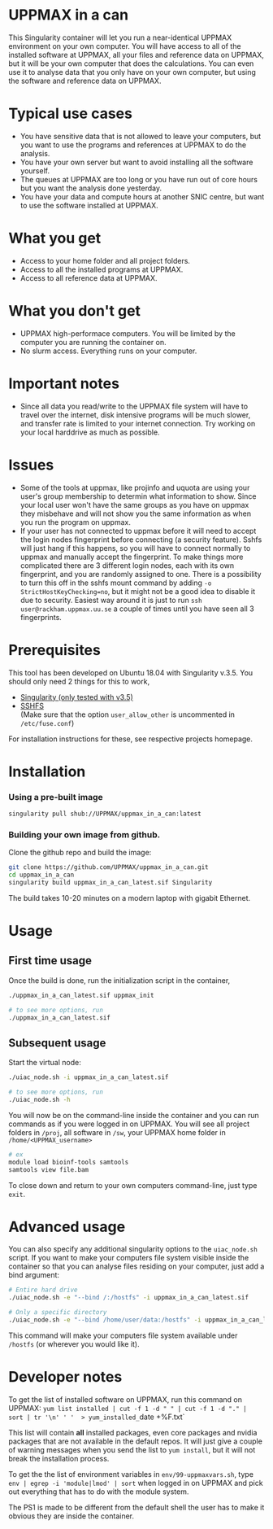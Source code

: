 # UPPMAX in a can 
This Singularity container will let you run a near-identical UPPMAX environment on your own computer. You will have access to all of the installed software at UPPMAX, all your files and reference data on UPPMAX, but it will be your own computer that does the calculations. You can even use it to analyse data that you only have on your own computer, but using the software and reference data on UPPMAX.

# Typical use cases
* You have sensitive data that is not allowed to leave your computers, but you want to use the programs and references at UPPMAX to do the analysis.
* You have your own server but want to avoid installing all the software yourself.
* The queues at UPPMAX are too long or you have run out of core hours but you want the analysis done yesterday.
* You have your data and compute hours at another SNIC centre, but want to use the software installed at UPPMAX.

# What you get
* Access to your home folder and all project folders.
* Access to all the installed programs at UPPMAX.
* Access to all reference data at UPPMAX.

# What you don't get
* UPPMAX high-performace computers. You will be limited by the computer you are running the container on.
* No slurm access. Everything runs on your computer.

# Important notes
* Since all data you read/write to the UPPMAX file system will have to travel over the internet, disk intensive programs will be much slower, and transfer rate is limited to your internet connection. Try working on your local harddrive as much as possible.

# Issues
* Some of the tools at uppmax, like projinfo and uquota are using your user's group membership to determin what information to show. Since your local user won't have the same groups as you have on uppmax they misbehave and will not show you the same information as when you run the program on uppmax.
* If your user has not connected to uppmax before it will need to accept the login nodes fingerprint before connecting (a security feature). Sshfs will just hang if this happens, so you will have to connect normally to uppmax and manually accept the fingerprint. To make things more complicated there are 3 different login nodes, each with its own fingerprint, and you are randomly assigned to one. There is a possibility to turn this off in the sshfs mount command by adding `-o StrictHostKeyChecking=no`, but it might not be a good idea to disable it due to security. Easiest way around it is just to run `ssh user@rackham.uppmax.uu.se` a couple of times until you have seen all 3 fingerprints.

# Prerequisites
This tool has been developed on Ubuntu 18.04 with Singularity v.3.5. You should only need 2 things for this to work,

* [Singularity (only tested with v3.5)](https://sylabs.io/guides/3.5/user-guide/quick_start.html)
* [SSHFS](https://github.com/libfuse/sshfs)  
(Make sure that the option `user_allow_other` is uncommented in `/etc/fuse.conf`)

For installation instructions for these, see respective projects homepage.

# Installation

### Using a pre-built image

```bash
singularity pull shub://UPPMAX/uppmax_in_a_can:latest
```

### Building your own image from github. 
Clone the github repo and build the image:

```bash
git clone https://github.com/UPPMAX/uppmax_in_a_can.git
cd uppmax_in_a_can
singularity build uppmax_in_a_can_latest.sif Singularity
```

The build takes 10-20 minutes on a modern laptop with gigabit Ethernet. 


# Usage

## First time usage
Once the build is done, run the initialization script in the container,

```bash
./uppmax_in_a_can_latest.sif uppmax_init

# to see more options, run
./uppmax_in_a_can_latest.sif
```

## Subsequent usage
Start the virtual node:

```bash
./uiac_node.sh -i uppmax_in_a_can_latest.sif

# to see more options, run
./uiac_node.sh -h
```

You will now be on the command-line inside the container and you can run commands as if you were logged in on UPPMAX. You will see all project folders in `/proj`, all software in `/sw`, your UPPMAX home folder in `/home/<UPPMAX_username>`

```bash
# ex
module load bioinf-tools samtools
samtools view file.bam
```

To close down and return to your own computers command-line, just type `exit`.

# Advanced usage

You can also specify any additional singularity options to the `uiac_node.sh` script. If you want to make your computers file system visible inside the container so that you can analyse files residing on your computer, just add a bind argument:

```bash
# Entire hard drive 
./uiac_node.sh -e "--bind /:/hostfs" -i uppmax_in_a_can_latest.sif

# Only a specific directory
./uiac_node.sh -e "--bind /home/user/data:/hostfs" -i uppmax_in_a_can_latest.sif
```

This command will make your computers file system available under `/hostfs` (or wherever you would like it).


# Developer notes

To get the list of installed software on UPPMAX, run this command on UPPMAX:
`yum list installed | cut -f 1 -d " " | cut -f 1 -d "." | sort | tr '\n' ' '  > yum_installed_`date +%F.txt`

This list will contain **all** installed packages, even core packages and nvidia packages that are not available in the default repos. It will just give a couple of warning messages when you send the list to `yum install`, but it will not break the installation process.

To get the the list of environment variables in `env/99-uppmaxvars.sh`, type `env | egrep -i 'module|lmod' | sort` when logged in on UPPMAX and pick out everything that has to do with the module system.

The PS1 is made to be different from the default shell the user has to make it obvious they are inside the container.

